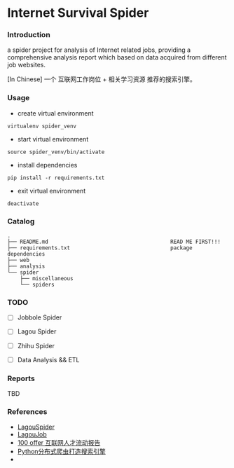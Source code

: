 # Internet Survival Spider

### Introduction

a spider project for analysis of Internet related jobs, providing a comprehensive analysis report which based on data acquired from different job websites.

[In Chinese] 一个 互联网工作岗位 + 相关学习资源 推荐的搜索引擎。


### Usage

* create virtual environment

```shell
virtualenv spider_venv
```

* start virtual environment

```shell
source spider_venv/bin/activate
```

* install dependencies

```shell
pip install -r requirements.txt
```

* exit virtual environment

```shell
deactivate
```


### Catalog

```
.
├── README.md                                       READ ME FIRST!!!
├── requirements.txt                                package dependencies
├── web
├── analysis
└── spider           
    ├── miscellaneous       
    └── spiders
```


### TODO

- [ ] Jobbole Spider
- [ ] Lagou Spider
- [ ] Zhihu Spider
- [ ] Data Analysis && ETL


### Reports

TBD

### References

* [LagouSpider](https://github.com/nnngu/LagouSpider)
* [LagouJob](https://github.com/lucasxlu/LagouJob)
* [100 offer 互联网人才流动报告](https://cn.100offer.com/resources)
* [Python分布式爬虫打造搜索引擎](http://coding.imooc.com/class/92.html)
* []()

